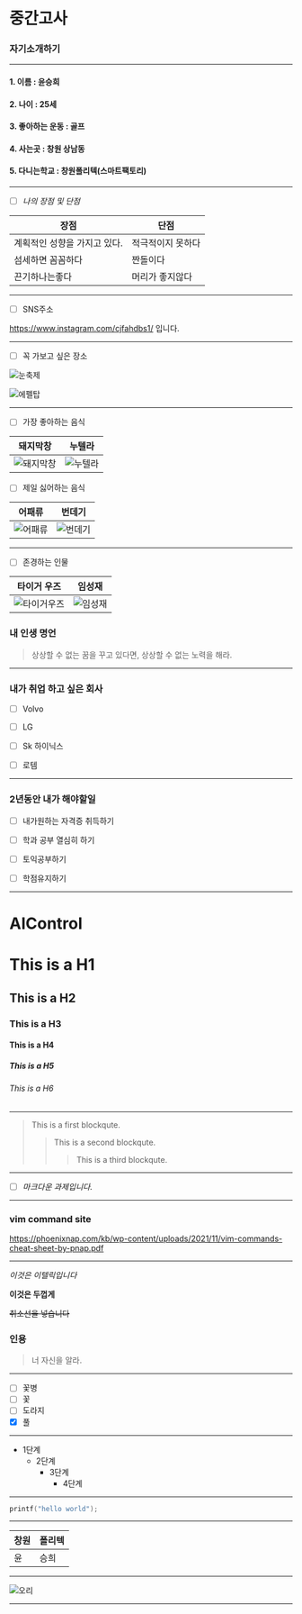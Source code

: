 # 중간고사 

### 자기소개하기
***
#### 1. 이름 : 윤승희
#### 2. 나이 : 25세
#### 3. 좋아하는 운동 : 골프
#### 4. 사는곳 : 창원 상남동
#### 5. 다니는학교 : 창원폴리텍(스마트팩토리)

***
- [ ] *나의 장점 및 단점*

장점 | 단점
---- |------
계획적인 성향을 가지고 있다.    | 적극적이지 못하다
섬세하면 꼼꼼하다    | 짠돌이다
끈기하나는좋다  | 머리가 좋지않다
***
- [ ] SNS주소

<a>https://www.instagram.com/cjfahdbs1/ 입니다.
***

- [ ] 꼭 가보고 싶은 장소

![눈축제](/fb40_4_i10.jpg)

![에펠탑](/www.jpg)
***

- [ ] 가장 좋아하는 음식
  
|돼지막창|누텔라|
|---- |------|
|![돼지막창](/eee.jpg) | ![누텔라](/ttt.jpg)|

- [ ] 제일 싫어하는 음식
 
|어패류|번데기|
|---- |------| 
|![어패류](/fff.jpg)  | ![번데기](/yyy.jpg)|
  
***  
  
- [ ] 존경하는 인물
  
|타이거 우즈|임성재|
|---- |------| 
|![타이거우즈](/rrr.jpg) | ![임성재](/qqq.jpg)|
  
### 내 인생 명언 ###

>상상할 수 없는 꿈을 꾸고 있다면, 상상할 수 없는 노력을 해라.

***

### 내가 취업 하고 싶은 회사

- [ ] Volvo

- [ ] LG

- [ ] Sk 하이닉스

- [ ] 로템

***

### 2년동안 내가 해야할일

- [ ] 내가원하는 자격증 취득하기

- [ ] 학과 공부 열심히 하기

- [ ] 토익공부하기
  
- [ ] 학점유지하기

***
  
# AIControl

# This is a H1
## This is a H2
### This is a H3
#### This is a H4
##### This is a H5
###### This is a H6
***

>This is a first blockqute.
>>This is a second blockqute.
>>>This is a third blockqute.
***

- [ ] *마크다운 과제입니다.*
***

### vim command site

<a>https://phoenixnap.com/kb/wp-content/uploads/2021/11/vim-commands-cheat-sheet-by-pnap.pdf
***
  
*이것은 이텔릭입니다*
  
**이것은 두껍게**
  
~~취소선을 넣습니다~~

### 인용 ###

>너 자신을 알라.

 ***

- [ ] 꽃병
- [ ] 꽃
- [ ] 도라지
- [x] 풀
***
  
  * 1단계
     - 2단계
       + 3단계
         + 4단계
***
  
```c++
printf("hello world");
```
***
  
창원 | 폴리텍
---- |-------
윤   |  승희
  
***
  
![오리](/687474703a2f2f6366696c65362e75662e746973746f72792e636f6d2f696d6167652f32343236453634363534334339423435333243374230.jpg)
  
***
